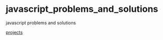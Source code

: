 # javascript_problems_and_solutions

javascript problems and solutions

[projects](projects\index.html)
